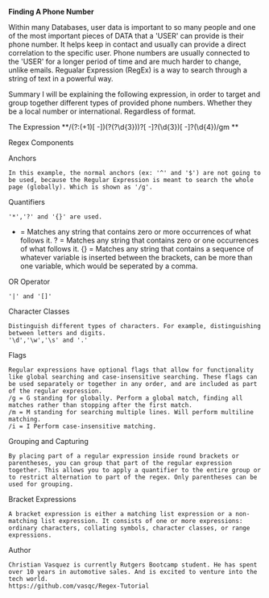 **Finding A Phone Number**

Within many Databases, user data is important to so many people and one of the most important pieces of DATA that a 'USER' can provide is their phone number.  It helps keep in contact and usually can provide a direct correlation to the specific user.   Phone numbers are usually connected to the 'USER' for a longer period of time and are much harder to change, unlike emails. 
Regualar Expression (RegEx) is a way to search through a string of text in a powerful way.

Summary
I will be explaining the following expression, in order to target and group together different types of provided phone numbers.  Whether they be a local number or international. Regardless of format.


The Expression
**/(?:(\+1)[ -])\(?(?<areacode>\d{3})\)?[ -]?(\d{3})[ -]?(\d{4})/gm
**

Regex Components

Anchors
    
    In this example, the normal anchors (ex: '^' and '$') are not going to be used, because the Regular Expression is meant to search the whole page (globally). Which is shown as '/g'.

Quantifiers
    
    '*','?' and '{}' are used.

   * = Matches any string that contains zero or more occurrences of what follows it.
   ? = Matches any string that contains zero or one occurrences of what follows it.
   {} = Matches any string that contains a sequence of whatever variable is inserted between the brackets, can be more than one variable, which would be seperated by a comma.

OR Operator
    
    '|' and '[]'

Character Classes
    
    Distinguish different types of characters. For example, distinguishing between letters and digits.
    '\d','\w','\s' and '.'

Flags
    
    Regular expressions have optional flags that allow for functionality like global searching and case-insensitive searching. These flags can be used separately or together in any order, and are included as part of the regular expression.
    /g = G standing for globally. Perform a global match, finding all matches rather than stopping after the first match.
    /m = M standing for searching multiple lines. Will perform multiline matching.
    /i = I Perform case-insensitive matching.

Grouping and Capturing

    By placing part of a regular expression inside round brackets or parentheses, you can group that part of the regular expression together. This allows you to apply a quantifier to the entire group or to restrict alternation to part of the regex. Only parentheses can be used for grouping.

Bracket Expressions

    A bracket expression is either a matching list expression or a non-matching list expression. It consists of one or more expressions: ordinary characters, collating symbols, character classes, or range expressions.

Author

    Christian Vasquez is currently Rutgers Bootcamp student. He has spent over 10 years in automotive sales. And is excited to venture into the tech world.
    https://github.com/vasqc/Regex-Tutorial

